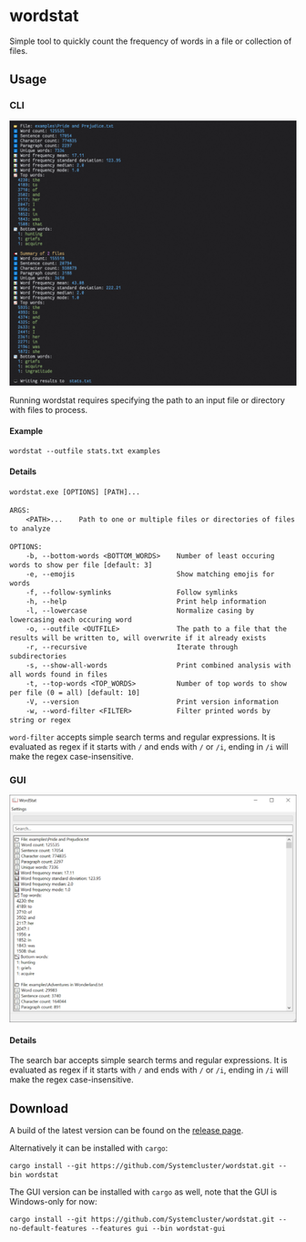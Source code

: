 # wordstat

Simple tool to quickly count the frequency of words in a file or collection of files.

## Usage

### CLI

![GUI](./resources/cli.png)

Running wordstat requires specifying the path to an input file or directory with files to process.

#### Example

```shell
wordstat --outfile stats.txt examples
```

#### Details

```shell
wordstat.exe [OPTIONS] [PATH]...

ARGS:
    <PATH>...    Path to one or multiple files or directories of files to analyze

OPTIONS:
    -b, --bottom-words <BOTTOM_WORDS>    Number of least occuring words to show per file [default: 3]
    -e, --emojis                         Show matching emojis for words
    -f, --follow-symlinks                Follow symlinks
    -h, --help                           Print help information
    -l, --lowercase                      Normalize casing by lowercasing each occuring word
    -o, --outfile <OUTFILE>              The path to a file that the results will be written to, will overwrite if it already exists
    -r, --recursive                      Iterate through subdirectories
    -s, --show-all-words                 Print combined analysis with all words found in files
    -t, --top-words <TOP_WORDS>          Number of top words to show per file (0 = all) [default: 10]
    -V, --version                        Print version information
    -w, --word-filter <FILTER>           Filter printed words by string or regex
```

`word-filter` accepts simple search terms and regular expressions. It is evaluated as regex if it starts with `/` and ends with `/` or `/i`, ending in `/i` will make the regex case-insensitive.

### GUI

![GUI](./resources/gui.png)

#### Details

The search bar accepts simple search terms and regular expressions. It is evaluated as regex if it starts with `/` and ends with `/` or `/i`, ending in `/i` will make the regex case-insensitive.

## Download

A build of the latest version can be found on the [release page](https://github.com/Systemcluster/wordstat/releases).

Alternatively it can be installed with `cargo`:

```shell
cargo install --git https://github.com/Systemcluster/wordstat.git --bin wordstat
```

The GUI version can be installed with `cargo` as well, note that the GUI is Windows-only for now:

```shell
cargo install --git https://github.com/Systemcluster/wordstat.git --no-default-features --features gui --bin wordstat-gui
```
